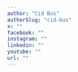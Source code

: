 ```yaml
---
author: "Cid Bus"
authorSlug: "cid-bus"
x: ""
facebook: ""
instagram: ""
linkedin: ""
youtube: ""
url: ""
---
```

